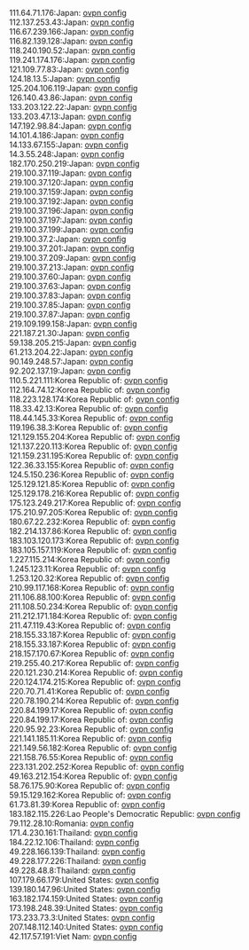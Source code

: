111.64.71.176:Japan: [ovpn config](vpn/111_64_71_176.ovpn)  
112.137.253.43:Japan: [ovpn config](vpn/112_137_253_43.ovpn)  
116.67.239.166:Japan: [ovpn config](vpn/116_67_239_166.ovpn)  
116.82.139.128:Japan: [ovpn config](vpn/116_82_139_128.ovpn)  
118.240.190.52:Japan: [ovpn config](vpn/118_240_190_52.ovpn)  
119.241.174.176:Japan: [ovpn config](vpn/119_241_174_176.ovpn)  
121.109.77.83:Japan: [ovpn config](vpn/121_109_77_83.ovpn)  
124.18.13.5:Japan: [ovpn config](vpn/124_18_13_5.ovpn)  
125.204.106.119:Japan: [ovpn config](vpn/125_204_106_119.ovpn)  
126.140.43.86:Japan: [ovpn config](vpn/126_140_43_86.ovpn)  
133.203.122.22:Japan: [ovpn config](vpn/133_203_122_22.ovpn)  
133.203.47.13:Japan: [ovpn config](vpn/133_203_47_13.ovpn)  
147.192.98.84:Japan: [ovpn config](vpn/147_192_98_84.ovpn)  
14.101.4.186:Japan: [ovpn config](vpn/14_101_4_186.ovpn)  
14.133.67.155:Japan: [ovpn config](vpn/14_133_67_155.ovpn)  
14.3.55.248:Japan: [ovpn config](vpn/14_3_55_248.ovpn)  
182.170.250.219:Japan: [ovpn config](vpn/182_170_250_219.ovpn)  
219.100.37.119:Japan: [ovpn config](vpn/219_100_37_119.ovpn)  
219.100.37.120:Japan: [ovpn config](vpn/219_100_37_120.ovpn)  
219.100.37.159:Japan: [ovpn config](vpn/219_100_37_159.ovpn)  
219.100.37.192:Japan: [ovpn config](vpn/219_100_37_192.ovpn)  
219.100.37.196:Japan: [ovpn config](vpn/219_100_37_196.ovpn)  
219.100.37.197:Japan: [ovpn config](vpn/219_100_37_197.ovpn)  
219.100.37.199:Japan: [ovpn config](vpn/219_100_37_199.ovpn)  
219.100.37.2:Japan: [ovpn config](vpn/219_100_37_2.ovpn)  
219.100.37.201:Japan: [ovpn config](vpn/219_100_37_201.ovpn)  
219.100.37.209:Japan: [ovpn config](vpn/219_100_37_209.ovpn)  
219.100.37.213:Japan: [ovpn config](vpn/219_100_37_213.ovpn)  
219.100.37.60:Japan: [ovpn config](vpn/219_100_37_60.ovpn)  
219.100.37.63:Japan: [ovpn config](vpn/219_100_37_63.ovpn)  
219.100.37.83:Japan: [ovpn config](vpn/219_100_37_83.ovpn)  
219.100.37.85:Japan: [ovpn config](vpn/219_100_37_85.ovpn)  
219.100.37.87:Japan: [ovpn config](vpn/219_100_37_87.ovpn)  
219.109.199.158:Japan: [ovpn config](vpn/219_109_199_158.ovpn)  
221.187.21.30:Japan: [ovpn config](vpn/221_187_21_30.ovpn)  
59.138.205.215:Japan: [ovpn config](vpn/59_138_205_215.ovpn)  
61.213.204.22:Japan: [ovpn config](vpn/61_213_204_22.ovpn)  
90.149.248.57:Japan: [ovpn config](vpn/90_149_248_57.ovpn)  
92.202.137.19:Japan: [ovpn config](vpn/92_202_137_19.ovpn)  
110.5.221.111:Korea Republic of: [ovpn config](vpn/110_5_221_111.ovpn)  
112.164.74.12:Korea Republic of: [ovpn config](vpn/112_164_74_12.ovpn)  
118.223.128.174:Korea Republic of: [ovpn config](vpn/118_223_128_174.ovpn)  
118.33.42.13:Korea Republic of: [ovpn config](vpn/118_33_42_13.ovpn)  
118.44.145.33:Korea Republic of: [ovpn config](vpn/118_44_145_33.ovpn)  
119.196.38.3:Korea Republic of: [ovpn config](vpn/119_196_38_3.ovpn)  
121.129.155.204:Korea Republic of: [ovpn config](vpn/121_129_155_204.ovpn)  
121.137.220.113:Korea Republic of: [ovpn config](vpn/121_137_220_113.ovpn)  
121.159.231.195:Korea Republic of: [ovpn config](vpn/121_159_231_195.ovpn)  
122.36.33.155:Korea Republic of: [ovpn config](vpn/122_36_33_155.ovpn)  
124.5.150.236:Korea Republic of: [ovpn config](vpn/124_5_150_236.ovpn)  
125.129.121.85:Korea Republic of: [ovpn config](vpn/125_129_121_85.ovpn)  
125.129.178.216:Korea Republic of: [ovpn config](vpn/125_129_178_216.ovpn)  
175.123.249.217:Korea Republic of: [ovpn config](vpn/175_123_249_217.ovpn)  
175.210.97.205:Korea Republic of: [ovpn config](vpn/175_210_97_205.ovpn)  
180.67.22.232:Korea Republic of: [ovpn config](vpn/180_67_22_232.ovpn)  
182.214.137.86:Korea Republic of: [ovpn config](vpn/182_214_137_86.ovpn)  
183.103.120.173:Korea Republic of: [ovpn config](vpn/183_103_120_173.ovpn)  
183.105.157.119:Korea Republic of: [ovpn config](vpn/183_105_157_119.ovpn)  
1.227.115.214:Korea Republic of: [ovpn config](vpn/1_227_115_214.ovpn)  
1.245.123.11:Korea Republic of: [ovpn config](vpn/1_245_123_11.ovpn)  
1.253.120.32:Korea Republic of: [ovpn config](vpn/1_253_120_32.ovpn)  
210.99.117.168:Korea Republic of: [ovpn config](vpn/210_99_117_168.ovpn)  
211.106.88.100:Korea Republic of: [ovpn config](vpn/211_106_88_100.ovpn)  
211.108.50.234:Korea Republic of: [ovpn config](vpn/211_108_50_234.ovpn)  
211.212.171.184:Korea Republic of: [ovpn config](vpn/211_212_171_184.ovpn)  
211.47.119.43:Korea Republic of: [ovpn config](vpn/211_47_119_43.ovpn)  
218.155.33.187:Korea Republic of: [ovpn config](vpn/218_155_33_187.ovpn)  
218.155.33.187:Korea Republic of: [ovpn config](vpn/218_155_33_187.ovpn)  
218.157.170.67:Korea Republic of: [ovpn config](vpn/218_157_170_67.ovpn)  
219.255.40.217:Korea Republic of: [ovpn config](vpn/219_255_40_217.ovpn)  
220.121.230.214:Korea Republic of: [ovpn config](vpn/220_121_230_214.ovpn)  
220.124.174.215:Korea Republic of: [ovpn config](vpn/220_124_174_215.ovpn)  
220.70.71.41:Korea Republic of: [ovpn config](vpn/220_70_71_41.ovpn)  
220.78.190.214:Korea Republic of: [ovpn config](vpn/220_78_190_214.ovpn)  
220.84.199.17:Korea Republic of: [ovpn config](vpn/220_84_199_17.ovpn)  
220.84.199.17:Korea Republic of: [ovpn config](vpn/220_84_199_17.ovpn)  
220.95.92.23:Korea Republic of: [ovpn config](vpn/220_95_92_23.ovpn)  
221.141.185.11:Korea Republic of: [ovpn config](vpn/221_141_185_11.ovpn)  
221.149.56.182:Korea Republic of: [ovpn config](vpn/221_149_56_182.ovpn)  
221.158.76.55:Korea Republic of: [ovpn config](vpn/221_158_76_55.ovpn)  
223.131.202.252:Korea Republic of: [ovpn config](vpn/223_131_202_252.ovpn)  
49.163.212.154:Korea Republic of: [ovpn config](vpn/49_163_212_154.ovpn)  
58.76.175.90:Korea Republic of: [ovpn config](vpn/58_76_175_90.ovpn)  
59.15.129.162:Korea Republic of: [ovpn config](vpn/59_15_129_162.ovpn)  
61.73.81.39:Korea Republic of: [ovpn config](vpn/61_73_81_39.ovpn)  
183.182.115.226:Lao People's Democratic Republic: [ovpn config](vpn/183_182_115_226.ovpn)  
79.112.28.10:Romania: [ovpn config](vpn/79_112_28_10.ovpn)  
171.4.230.161:Thailand: [ovpn config](vpn/171_4_230_161.ovpn)  
184.22.12.106:Thailand: [ovpn config](vpn/184_22_12_106.ovpn)  
49.228.166.139:Thailand: [ovpn config](vpn/49_228_166_139.ovpn)  
49.228.177.226:Thailand: [ovpn config](vpn/49_228_177_226.ovpn)  
49.228.48.8:Thailand: [ovpn config](vpn/49_228_48_8.ovpn)  
107.179.66.179:United States: [ovpn config](vpn/107_179_66_179.ovpn)  
139.180.147.96:United States: [ovpn config](vpn/139_180_147_96.ovpn)  
163.182.174.159:United States: [ovpn config](vpn/163_182_174_159.ovpn)  
173.198.248.39:United States: [ovpn config](vpn/173_198_248_39.ovpn)  
173.233.73.3:United States: [ovpn config](vpn/173_233_73_3.ovpn)  
207.148.112.140:United States: [ovpn config](vpn/207_148_112_140.ovpn)  
42.117.57.191:Viet Nam: [ovpn config](vpn/42_117_57_191.ovpn)  
